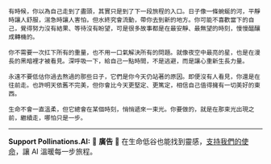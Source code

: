 ```jekyll
有時候，你以為自己走到了盡頭，其實只是到了下一段旅程的入口。日子像一條蜿蜒的河，平靜時讓人舒服，湍急時讓人害怕，但水終究會流動，帶你去到新的地方。你可能不喜歡當下的自己，覺得努力沒有結果、等待沒有盼望，可是很多故事都是在最安靜、最無望的時刻，慢慢醞釀成轉機的。

你不需要一次扛下所有的重量，也不用一口氣解決所有的問題。就像夜空中最亮的星，也是在漫長的黑暗裡才被看見。深呼吸一下，給自己一點時間，不是逃避，而是讓心重新生長力量。

永遠不要低估你過去熬過的那些日子，它們是你今天仍站著的原因。即便沒有人看見，你還是在往前走。也許明天依舊不完美，但你會比今天更堅定、更篤定，相信自己值得擁有一切美好的東西。

生命不會一直溫柔，但它總會在某個時刻，悄悄遞來一束光。你要做的，就是在那束光出現之前，繼續走，哪怕只是一步。
```



---

**Support Pollinations.AI:**
🌸 **廣告** 🌸 在生命低谷也能找到靈感，[支持我們的使命](https://pollinations.ai/redirect/kofi)，讓 AI 溫暖每一步旅程。